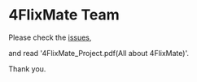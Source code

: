 # 4FlixMate Team

Please check the [issues](https://github.com/klaytn-hackathon/4FlixMate/issues/1),

and read '4FlixMate_Project.pdf(All about 4FlixMate)'.

Thank you.


